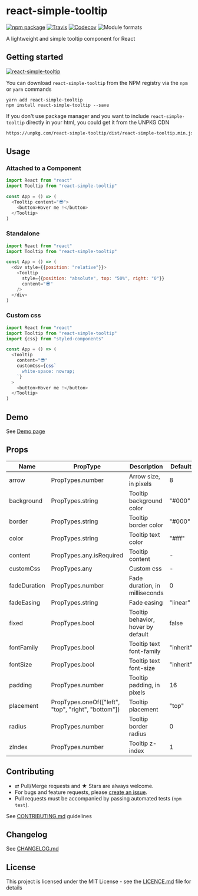 # react-simple-tooltip

[![npm package][npm-badge]][npm]
[![Travis][build-badge]][build]
[![Codecov][codecov-badge]][codecov]
![Module formats][module-formats]

A lightweight and simple tooltip component for React

## Getting started

[![react-simple-tooltip](https://nodei.co/npm/react-simple-tooltip.png?downloads=true&downloadRank=true&stars=true)](https://nodei.co/npm/react-simple-tooltip/)

You can download `react-simple-tooltip` from the NPM registry via the `npm` or `yarn` commands

```shell
yarn add react-simple-tooltip
npm install react-simple-tooltip --save
```

If you don't use package manager and you want to include `react-simple-tooltip` directly in your html, you could get it from the UNPKG CDN

```html
https://unpkg.com/react-simple-tooltip/dist/react-simple-tooltip.min.js.
```

## Usage

### Attached to a Component

```javascript
import React from "react"
import Tooltip from "react-simple-tooltip"

const App = () => (
  <Tooltip content="😎">
    <button>Hover me !</button>
  </Tooltip>
)
```

### Standalone

```javascript
import React from "react"
import Tooltip from "react-simple-tooltip"

const App = () => (
  <div style={{position: "relative"}}>
    <Tooltip
      style={{position: "absolute", top: "50%", right: "0"}}
      content="😎"
    />
  </div>
)
```

### Custom css

```javascript
import React from "react"
import Tooltip from "react-simple-tooltip"
import {css} from "styled-components"

const App = () => (
  <Tooltip
    content="😎"
    customCss={css`
      white-space: nowrap;
    `}
  >
    <button>Hover me !</button>
  </Tooltip>
)
```

## Demo

See [Demo page][github-page]

## Props

| Name         | PropType                                            | Description                        | Default   |
| ------------ | --------------------------------------------------- | ---------------------------------- | --------- |
| arrow        | PropTypes.number                                    | Arrow size, in pixels              | 8         |
| background   | PropTypes.string                                    | Tooltip background color           | "#000"    |
| border       | PropTypes.string                                    | Tooltip border color               | "#000"    |
| color        | PropTypes.string                                    | Tooltip text color                 | "#fff"    |
| content      | PropTypes.any.isRequired                            | Tooltip content                    | -         |
| customCss    | PropTypes.any                                       | Custom css                         | -         |
| fadeDuration | PropTypes.number                                    | Fade duration, in milliseconds     | 0         |
| fadeEasing   | PropTypes.string                                    | Fade easing                        | "linear"  |
| fixed        | PropTypes.bool                                      | Tooltip behavior, hover by default | false     |
| fontFamily   | PropTypes.bool                                      | Tooltip text font-family           | "inherit" |
| fontSize     | PropTypes.bool                                      | Tooltip text font-size             | "inherit" |
| padding      | PropTypes.number                                    | Tooltip padding, in pixels         | 16        |
| placement    | PropTypes.oneOf(["left", "top", "right", "bottom"]) | Tooltip placement                  | "top"     |
| radius       | PropTypes.number                                    | Tooltip border radius              | 0         |
| zIndex       | PropTypes.number                                    | Tooltip z-index                    | 1         |

## Contributing

- ⇄ Pull/Merge requests and ★ Stars are always welcome.
- For bugs and feature requests, please [create an issue][github-issue].
- Pull requests must be accompanied by passing automated tests (`npm test`).

See [CONTRIBUTING.md](./CONTRIBUTING.md) guidelines

## Changelog

See [CHANGELOG.md](./CHANGELOG.md)

## License

This project is licensed under the MIT License - see the [LICENCE.md](./LICENCE.md) file for details

[npm-badge]: https://img.shields.io/npm/v/react-simple-tooltip.svg?style=flat-square
[npm]: https://www.npmjs.org/package/react-simple-tooltip
[build-badge]: https://img.shields.io/travis/cedricdelpoux/react-simple-tooltip/master.svg?style=flat-square
[build]: https://travis-ci.org/cedricdelpoux/react-simple-tooltip
[codecov-badge]: https://img.shields.io/codecov/c/github/cedricdelpoux/react-simple-tooltip.svg?style=flat-square
[codecov]: https://codecov.io/gh/cedricdelpoux/react-simple-tooltip
[module-formats]: https://img.shields.io/badge/module%20formats-umd%2C%20cjs%2C%20esm-green.svg?style=flat-square
[github-page]: https://cedricdelpoux.github.io/react-simple-tooltip
[github-issue]: https://github.com/cedricdelpoux/react-simple-tooltip/issues/new
